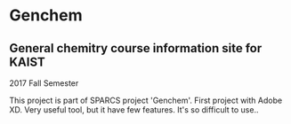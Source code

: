 # Genchem

## General chemitry course information site for KAIST

2017 Fall Semester

This project is part of SPARCS project 'Genchem'.
First project with Adobe XD. Very useful tool, but it have few features. It's so difficult to use..
